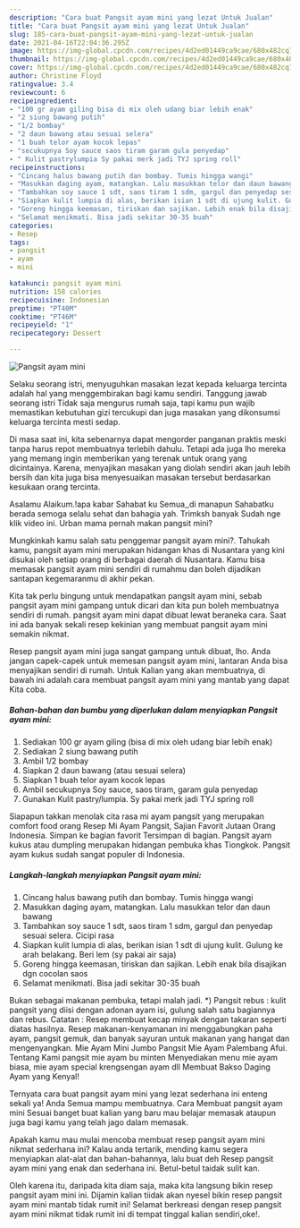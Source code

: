 ```yaml
---
description: "Cara buat Pangsit ayam mini yang lezat Untuk Jualan"
title: "Cara buat Pangsit ayam mini yang lezat Untuk Jualan"
slug: 185-cara-buat-pangsit-ayam-mini-yang-lezat-untuk-jualan
date: 2021-04-16T22:04:36.295Z
image: https://img-global.cpcdn.com/recipes/4d2ed01449ca9cae/680x482cq70/pangsit-ayam-mini-foto-resep-utama.jpg
thumbnail: https://img-global.cpcdn.com/recipes/4d2ed01449ca9cae/680x482cq70/pangsit-ayam-mini-foto-resep-utama.jpg
cover: https://img-global.cpcdn.com/recipes/4d2ed01449ca9cae/680x482cq70/pangsit-ayam-mini-foto-resep-utama.jpg
author: Christine Floyd
ratingvalue: 3.4
reviewcount: 6
recipeingredient:
- "100 gr ayam giling bisa di mix oleh udang biar lebih enak"
- "2 siung bawang putih"
- "1/2 bombay"
- "2 daun bawang atau sesuai selera"
- "1 buah telor ayam kocok lepas"
- "secukupnya Soy sauce saos tiram garam gula penyedap"
- " Kulit pastrylumpia Sy pakai merk jadi TYJ spring roll"
recipeinstructions:
- "Cincang halus bawang putih dan bombay. Tumis hingga wangi"
- "Masukkan daging ayam, matangkan. Lalu masukkan telor dan daun bawang"
- "Tambahkan soy sauce 1 sdt, saos tiram 1 sdm, gargul dan penyedap sesuai selera. Cicipi rasa"
- "Siapkan kulit lumpia di alas, berikan isian 1 sdt di ujung kulit. Gulung ke arah belakang. Beri lem (sy pakai air saja)"
- "Goreng hingga keemasan, tiriskan dan sajikan. Lebih enak bila disajikan dgn cocolan saos"
- "Selamat menikmati. Bisa jadi sekitar 30-35 buah"
categories:
- Resep
tags:
- pangsit
- ayam
- mini

katakunci: pangsit ayam mini 
nutrition: 158 calories
recipecuisine: Indonesian
preptime: "PT40M"
cooktime: "PT46M"
recipeyield: "1"
recipecategory: Dessert

---
```



![Pangsit ayam mini](https://img-global.cpcdn.com/recipes/4d2ed01449ca9cae/680x482cq70/pangsit-ayam-mini-foto-resep-utama.jpg)

Selaku seorang istri, menyuguhkan masakan lezat kepada keluarga tercinta adalah hal yang menggembirakan bagi kamu sendiri. Tanggung jawab seorang istri Tidak saja mengurus rumah saja, tapi kamu pun wajib memastikan kebutuhan gizi tercukupi dan juga masakan yang dikonsumsi keluarga tercinta mesti sedap.

Di masa  saat ini, kita sebenarnya dapat mengorder panganan praktis meski tanpa harus repot membuatnya terlebih dahulu. Tetapi ada juga lho mereka yang memang ingin memberikan yang terenak untuk orang yang dicintainya. Karena, menyajikan masakan yang diolah sendiri akan jauh lebih bersih dan kita juga bisa menyesuaikan masakan tersebut berdasarkan kesukaan orang tercinta. 

Asalamu Alaikum.!apa kabar Sahabat ku Semua,,di manapun Sahabatku berada semoga selalu sehat dan bahagia yah. Trimksh banyak Sudah nge klik video ini. Urban mama pernah makan pangsit mini?

Mungkinkah kamu salah satu penggemar pangsit ayam mini?. Tahukah kamu, pangsit ayam mini merupakan hidangan khas di Nusantara yang kini disukai oleh setiap orang di berbagai daerah di Nusantara. Kamu bisa memasak pangsit ayam mini sendiri di rumahmu dan boleh dijadikan santapan kegemaranmu di akhir pekan.

Kita tak perlu bingung untuk mendapatkan pangsit ayam mini, sebab pangsit ayam mini gampang untuk dicari dan kita pun boleh membuatnya sendiri di rumah. pangsit ayam mini dapat dibuat lewat beraneka cara. Saat ini ada banyak sekali resep kekinian yang membuat pangsit ayam mini semakin nikmat.

Resep pangsit ayam mini juga sangat gampang untuk dibuat, lho. Anda jangan capek-capek untuk memesan pangsit ayam mini, lantaran Anda bisa menyajikan sendiri di rumah. Untuk Kalian yang akan membuatnya, di bawah ini adalah cara membuat pangsit ayam mini yang mantab yang dapat Kita coba.

<!--inarticleads1-->

##### Bahan-bahan dan bumbu yang diperlukan dalam menyiapkan Pangsit ayam mini:

1. Sediakan 100 gr ayam giling (bisa di mix oleh udang biar lebih enak)
1. Sediakan 2 siung bawang putih
1. Ambil 1/2 bombay
1. Siapkan 2 daun bawang (atau sesuai selera)
1. Siapkan 1 buah telor ayam kocok lepas
1. Ambil secukupnya Soy sauce, saos tiram, garam gula penyedap
1. Gunakan  Kulit pastry/lumpia. Sy pakai merk jadi TYJ spring roll


Siapapun takkan menolak cita rasa mi ayam pangsit yang merupakan comfort food orang Resep Mi Ayam Pangsit, Sajian Favorit Jutaan Orang Indonesia. Simpan ke bagian favorit Tersimpan di bagian. Pangsit ayam kukus atau dumpling merupakan hidangan pembuka khas Tiongkok. Pangsit ayam kukus sudah sangat populer di Indonesia. 

<!--inarticleads2-->

##### Langkah-langkah menyiapkan Pangsit ayam mini:

1. Cincang halus bawang putih dan bombay. Tumis hingga wangi
1. Masukkan daging ayam, matangkan. Lalu masukkan telor dan daun bawang
1. Tambahkan soy sauce 1 sdt, saos tiram 1 sdm, gargul dan penyedap sesuai selera. Cicipi rasa
1. Siapkan kulit lumpia di alas, berikan isian 1 sdt di ujung kulit. Gulung ke arah belakang. Beri lem (sy pakai air saja)
1. Goreng hingga keemasan, tiriskan dan sajikan. Lebih enak bila disajikan dgn cocolan saos
1. Selamat menikmati. Bisa jadi sekitar 30-35 buah


Bukan sebagai makanan pembuka, tetapi malah jadi. *) Pangsit rebus : kulit pangsit yang diisi dengan adonan ayam isi, gulung salah satu bagiannya dan rebus. Catatan : Resep membuat kecap minyak dengan takaran seperti diatas hasilnya. Resep makanan-kenyamanan ini menggabungkan paha ayam, pangsit gemuk, dan banyak sayuran untuk makanan yang hangat dan mengenyangkan. Mie Ayam Mini Jumbo Pangsit Mie Ayam Palembang Afui. Tentang Kami pangsit mie ayam bu minten Menyediakan menu mie ayam biasa, mie ayam special krengsengan ayam dll Membuat Bakso Daging Ayam yang Kenyal! 

Ternyata cara buat pangsit ayam mini yang lezat sederhana ini enteng sekali ya! Anda Semua mampu membuatnya. Cara Membuat pangsit ayam mini Sesuai banget buat kalian yang baru mau belajar memasak ataupun juga bagi kamu yang telah jago dalam memasak.

Apakah kamu mau mulai mencoba membuat resep pangsit ayam mini nikmat sederhana ini? Kalau anda tertarik, mending kamu segera menyiapkan alat-alat dan bahan-bahannya, lalu buat deh Resep pangsit ayam mini yang enak dan sederhana ini. Betul-betul taidak sulit kan. 

Oleh karena itu, daripada kita diam saja, maka kita langsung bikin resep pangsit ayam mini ini. Dijamin kalian tiidak akan nyesel bikin resep pangsit ayam mini mantab tidak rumit ini! Selamat berkreasi dengan resep pangsit ayam mini nikmat tidak rumit ini di tempat tinggal kalian sendiri,oke!.

